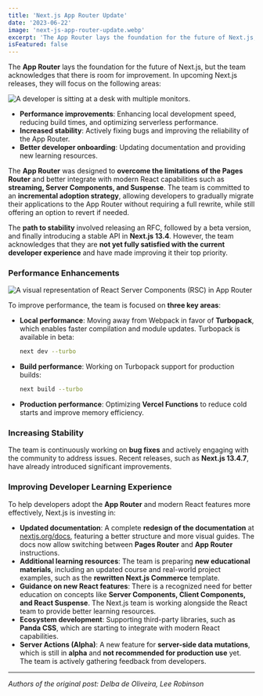 ```yaml
---
title: 'Next.js App Router Update'
date: '2023-06-22'
image: 'next-js-app-router-update.webp'
excerpt: 'The App Router lays the foundation for the future of Next.js, but there is room for improvement in the developer experience.'
isFeatured: false
---
```


The **App Router** lays the foundation for the future of Next.js, but the team acknowledges that there is room for improvement. In upcoming Next.js releases, they will focus on the following areas:

![A developer is sitting at a desk with multiple monitors.](developer-is-sitting-at-a-desk.webp)

- **Performance improvements**: Enhancing local development speed, reducing build times, and optimizing serverless performance.
- **Increased stability**: Actively fixing bugs and improving the reliability of the App Router.
- **Better developer onboarding**: Updating documentation and providing new learning resources.

The **App Router** was designed to **overcome the limitations of the Pages Router** and better integrate with modern React capabilities such as **streaming, Server Components, and Suspense**. The team is committed to an **incremental adoption strategy**, allowing developers to gradually migrate their applications to the App Router without requiring a full rewrite, while still offering an option to revert if needed.

The **path to stability** involved releasing an RFC, followed by a beta version, and finally introducing a stable API in **Next.js 13.4**. However, the team acknowledges that they are **not yet fully satisfied with the current developer experience** and have made improving it their top priority.

### **Performance Enhancements**

![A visual representation of React Server Components (RSC) in App Router](visual-representation.webp)

To improve performance, the team is focused on **three key areas**:

- **Local performance**: Moving away from Webpack in favor of **Turbopack**, which enables faster compilation and module updates. Turbopack is available in beta:

    ```bash
    next dev --turbo
    ```

- **Build performance**: Working on Turbopack support for production builds:

    ```bash
    next build --turbo
    ```

- **Production performance**: Optimizing **Vercel Functions** to reduce cold starts and improve memory efficiency.

### **Increasing Stability**

The team is continuously working on **bug fixes** and actively engaging with the community to address issues. Recent releases, such as **Next.js 13.4.7**, have already introduced significant improvements.

### **Improving Developer Learning Experience**

To help developers adopt the **App Router** and modern React features more effectively, Next.js is investing in:

- **Updated documentation**: A complete **redesign of the documentation** at [nextjs.org/docs](https://nextjs.org/docs), featuring a better structure and more visual guides. The docs now allow switching between **Pages Router** and **App Router** instructions.
- **Additional learning resources**: The team is preparing **new educational materials**, including an updated course and real-world project examples, such as the **rewritten Next.js Commerce** template.
- **Guidance on new React features**: There is a recognized need for better education on concepts like **Server Components, Client Components, and React Suspense**. The Next.js team is working alongside the React team to provide better learning resources.
- **Ecosystem development**: Supporting third-party libraries, such as **Panda CSS**, which are starting to integrate with modern React capabilities.
- **Server Actions (Alpha)**: A new feature for **server-side data mutations**, which is still in **alpha** and **not recommended for production use** yet. The team is actively gathering feedback from developers.

---

_Authors of the original post: Delba de Oliveira, Lee Robinson_
